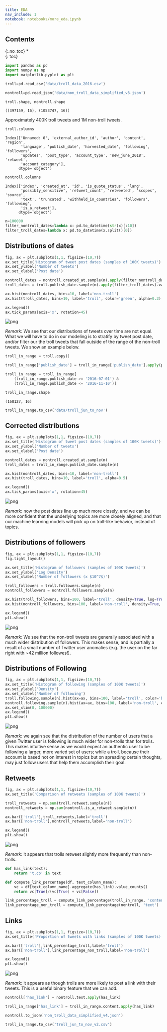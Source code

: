 ```yaml
---
title: EDA
nav_include: 1
notebook: notebooks/more_eda.ipynb
---
```



## Contents
{:.no_toc}
*  
{: toc}


```python
import pandas as pd
import numpy as np
import matplotlib.pyplot as plt
```




```python
troll=pd.read_csv('data/troll_data_2016.csv')
```




```python
nontroll=pd.read_json('data/non_troll_data_simplified_v3.json')
```




```python
troll.shape, nontroll.shape
```





    ((397159, 16), (1053747, 16))



Approximately 400K troll tweets and 1M non-troll tweets.



```python
troll.columns
```





    Index(['Unnamed: 0', 'external_author_id', 'author', 'content', 'region',
           'language', 'publish_date', 'harvested_date', 'following', 'followers',
           'updates', 'post_type', 'account_type', 'new_june_2018', 'retweet',
           'account_category'],
          dtype='object')





```python
nontroll.columns
```





    Index(['index', 'created_at', 'id', 'is_quote_status', 'lang',
           'possibly_sensitive', 'retweet_count', 'retweeted', 'scopes', 'source',
           'text', 'truncated', 'withheld_in_countries', 'followers', 'following',
           'is_a_retweet'],
          dtype='object')





```python
n=100000
filter_nontroll_dates=lambda x: pd.to_datetime(str(x)[:10])
filter_troll_dates=lambda x: pd.to_datetime(x.split()[0])
```


## Distributions of dates



```python
fig, ax = plt.subplots(1,1, figsize=(10,7))
ax.set_title('Histogram of tweet post dates (samples of 100K tweets)')
ax.set_ylabel('Number of tweets')
ax.set_xlabel('Post date')

nontroll_dates = nontroll.created_at.sample(n).apply(filter_nontroll_dates).values
troll_dates = troll.publish_date.sample(n).apply(filter_troll_dates).values

ax.hist(nontroll_dates, bins=10, label='non-troll')
ax.hist(troll_dates, bins=10, label='troll', color='green', alpha=0.3)

ax.legend()
ax.tick_params(axis='x', rotation=45)
```



![png](more_eda_files/more_eda_9_0.png)


*Remark*: We see that our distributions of tweets over time are not equal. What we will have to do in our modeling is to stratify by tweet post date, and/or filter our the troll tweets that fall outside of the range of the non-troll tweets. We show an example below.



```python
troll_in_range = troll.copy()
```




```python
troll_in_range['publish_date'] = troll_in_range['publish_date'].apply(pd.to_datetime)
```




```python
troll_in_range = troll_in_range[
    (troll_in_range.publish_date >= '2016-07-01') &
    (troll_in_range.publish_date <= '2016-11-10')]
```




```python
troll_in_range.shape
```





    (168127, 16)





```python
troll_in_range.to_csv('data/troll_jun_to_nov')
```


## Corrected distributions



```python
fig, ax = plt.subplots(1,1, figsize=(10,7))
ax.set_title('Histogram of tweet post dates (samples of 100K tweets)')
ax.set_ylabel('Number of tweets')
ax.set_xlabel('Post date')

nontroll_dates = nontroll.created_at.sample(n)
troll_dates = troll_in_range.publish_date.sample(n)

ax.hist(nontroll_dates, bins=10, label='non-troll')
ax.hist(troll_dates, bins=10, label='troll', alpha=0.5)

ax.legend()
ax.tick_params(axis='x', rotation=45)
```



![png](more_eda_files/more_eda_17_0.png)


*Remark*: now the post dates line up much more closely, and we can be more confident that the underlying topics are more closely aligned, and that our machine learning models will pick up on troll-like behavior, instead of topics.

## Distributions of followers



```python
fig, ax = plt.subplots(1,1, figsize=(10,7))
fig.tight_layout()

ax.set_title('Histogram of followers (samples of 100K tweets)')
ax.set_ylabel('Log Density')
ax.set_xlabel('Number of followers (x $10^7$)')

troll_followers = troll.followers.sample(n)
nontroll_followers = nontroll.followers.sample(n)

ax.hist(troll_followers, bins=100, label='troll', density=True, log=True)
ax.hist(nontroll_followers, bins=100, label='non-troll', density=True, log=True, alpha=0.2)

ax.legend()
plt.show()
```



![png](more_eda_files/more_eda_20_0.png)


*Remark*: We see that the non-troll tweets are generally associated with a much wider distribution of followers. This makes sense, and is partially a result of a small number of Twitter user anomalies (e.g. the user on the far right with ~42 million followes!).

## Distributions of Following



```python
fig, ax = plt.subplots(1,1, figsize=(10,7))
ax.set_title('Histogram of following (samples of 100K tweets)')
ax.set_ylabel('Density')
ax.set_xlabel('Number of following')
troll.following.sample(n).hist(ax=ax, bins=100, label='troll', color='blue', alpha=1, density=True)
nontroll.following.sample(n).hist(ax=ax, bins=100, label='non-troll', color='orange', alpha=0.5, density=True)
ax.set_xlim(0, 100000)
ax.legend()
plt.show()
```



![png](more_eda_files/more_eda_23_0.png)


*Remark*: we again see that the distribution of the number of users that a given Twitter user is following is much wider for non-trolls than for trolls. This makes intuitive sense as we would expect an authentic user to be following a larger, more varied set of users; while a troll, because their account is based not on interest in topics but on spreading certain thoughts, may just follow users that help them accomplish their goal.

## Retweets



```python
fig, ax = plt.subplots(1,1, figsize=(10,7))
ax.set_title('Comparison of retweets (samples of 100K tweets)')

troll_retweets = np.sum(troll.retweet.sample(n))
nontroll_retweets = np.sum(nontroll.is_a_retweet.sample(n))

ax.bar(['troll'],troll_retweets,label='troll')
ax.bar(['non-troll'],nontroll_retweets,label='non-troll')

ax.legend()
plt.show()
```



![png](more_eda_files/more_eda_26_0.png)


*Remark*: it appears that trolls retweet slightly more frequently than non-trolls.



```python
def has_link(text):
    return 't.co' in text
```




```python
def compute_link_percentage(df, text_column_name):
    vc = df[text_column_name].aggregate(has_link).value_counts()
    return vc[True]/(vc[True] + vc[False])
```




```python
link_percentage_troll = compute_link_percentage(troll_in_range, 'content')
link_percentage_non_troll = compute_link_percentage(nontroll, 'text')
```


## Links



```python
fig, ax = plt.subplots(1,1, figsize=(10,7))
ax.set_title('Proportion of tweets with links (samples of 100K tweets)')

ax.bar(['troll'],link_percentage_troll,label='troll')
ax.bar(['non-troll'],link_percentage_non_troll,label='non-troll')

ax.legend()
plt.show()
```



![png](more_eda_files/more_eda_32_0.png)


*Remark*: it appears as though trolls are more likely to post a link with their tweets. This is a useful binary feature that we can add.



```python
nontroll['has_link'] = nontroll.text.apply(has_link)
```




```python
troll_in_range['has_link'] = troll_in_range.content.apply(has_link)
```




```python
nontroll.to_json('non_troll_data_simplified_v4.json')
```




```python
troll_in_range.to_csv('troll_jun_to_nov_v2.csv')
```
